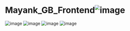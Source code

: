 # Mayank_GB_Frontend![image](https://user-images.githubusercontent.com/83640605/116989486-711fc200-acef-11eb-9667-c8777e142196.png)
![image](https://user-images.githubusercontent.com/83640605/116989511-7b41c080-acef-11eb-8f3a-a4af5192cc09.png)
![image](https://user-images.githubusercontent.com/83640605/116989704-bba13e80-acef-11eb-84ad-797eb59da791.png)
![image](https://user-images.githubusercontent.com/83640605/116989733-c2c84c80-acef-11eb-92b0-611e7b88a82a.png)
![image](https://user-images.githubusercontent.com/83640605/116989871-f73c0880-acef-11eb-9bd0-406c35b8cc16.png)
